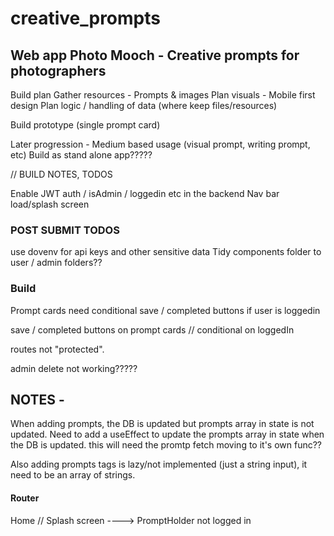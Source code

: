 # creative_prompts

## Web app Photo Mooch - Creative prompts for photographers

Build plan
Gather resources - Prompts & images
Plan visuals - Mobile first design
Plan logic / handling of data (where keep files/resources)

Build prototype (single prompt card)

Later progression - Medium based usage (visual prompt, writing prompt, etc)
Build as stand alone app?????

// BUILD NOTES, TODOS

Enable JWT auth / isAdmin / loggedin etc in the backend
Nav bar
load/splash screen

### POST SUBMIT TODOS

use dovenv for api keys and other sensitive data
Tidy components folder to user / admin folders??

### Build

Prompt cards need conditional save / completed buttons if user is loggedin

save / completed buttons on prompt cards // conditional on loggedIn

routes not "protected".

admin delete not working?????

## NOTES -

When adding prompts, the DB is updated but prompts array in state is not updated. Need to add a useEffect to update the prompts array in state when the DB is updated. this will need the promtp fetch moving to it's own func??

Also adding prompts tags is lazy/not implemented (just a string input), it need to be an array of strings.

#### Router

Home // Splash screen ----> PromptHolder not logged in
